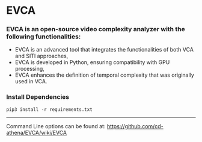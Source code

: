 # EVCA
### EVCA is an open-source video complexity analyzer with the following functionalities:

- EVCA is an advanced tool that integrates the functionalities of both VCA and SITI approaches,
- EVCA is developed in Python, ensuring compatibility with GPU processing,
- EVCA enhances the definition of temporal complexity that was originally used in VCA.

### Install Dependencies
```
pip3 install -r requirements.txt
```
___

Command Line options can be found at:
https://github.com/cd-athena/EVCA/wiki/EVCA
